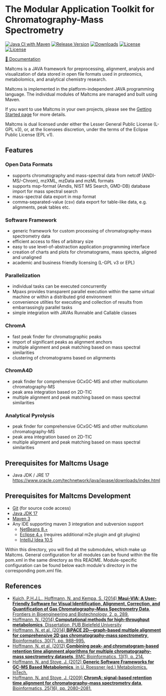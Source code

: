 # The Modular Application Toolkit for Chromatography-Mass Spectrometry
[![Java CI with Maven](https://github.com/nilshoffmann/maltcms/actions/workflows/maven.yml/badge.svg)](https://github.com/nilshoffmann/maltcms/actions/workflows/maven.yml)
[![Release Version](https://img.shields.io/github/release/nilshoffmann/maltcms.svg)](https://github.com/nilshoffmann/maltcms/releases/latest)
[![Downloads](https://img.shields.io/github/downloads/nilshoffmann/maltcms/total.svg)](https://github.com/nilshoffmann/maltcms/releases/latest)
[![License](https://img.shields.io/badge/license-LGPL--3.0-blue.svg)](https://www.gnu.org/licenses/lgpl-3.0.en.html)
[![License](https://img.shields.io/badge/license-EPL--1.0-blue.svg)](https://www.eclipse.org/legal/epl-v10.html)

[:blue_book: Documentation](docs/index.md)

Maltcms is a JAVA framework for preprocessing, alignment, analysis and visualization of data stored in open file formats used in proteomics, metabolomics, and analytical chemistry research.

Maltcms is implemented in the platform-independent JAVA programming language. The individual modules of Maltcms are managed and built using Maven.

If you want to use Maltcms in your own projects, please see the [Getting Started page](docs/gettingStarted.md) for more details.

Maltcms is dual licensed under either the Lesser General Public License (L-GPL v3), or, at the licensees discretion, under the terms of the Eclipse Public License (EPL v1).

## Features

### Open Data Formats

* supports chromatography and mass-spectral data from netcdf (ANDI-MS/-Chrom), mzXML, mzData and mzML formats
* supports msp-format (Amdis, NIST MS Search, GMD-DB) database import for mass spectral search
* mass-spectral data export in msp format
* comma-separated-value (csv) data export for table-like data, e.g. alignments, peak tables etc.

### Software Framework

* generic framework for custom processing of chromatography-mass spectrometry data
* efficient access to files of arbitrary size
* easy to use level-of-abstraction application programming interface
* creation of charts and plots for chromatograms, mass spectra, aligned and unaligned
* academic and business friendly licensing (L-GPL v3 or EPL)

### Parallelization

* individual tasks can be executed concurrently
* Mpaxs provides transparent parallel execution within the same virtual machine or within a distributed grid environment
* convenience utilties for executing and collection of results from embarrassingly parallel tasks
* simple integration with JAVAs Runnable and Callable classes

### ChromA

* fast peak finder for chromatographic peaks
* import of significant peaks as alignment anchors
* multiple alignment and peak matching based on mass spectral similarities
* clustering of chromatograms based on alignments

### ChromA4D

* peak finder for comprehensive GCxGC-MS and other multicolumn chromatography-MS
* peak area integration based on 2D-TIC
* multiple alignment and peak matching based on mass spectral similarities

### Analytical Pyrolysis

* peak finder for comprehensive GCxGC-MS and other multicolumn chromatography-MS
* peak area integration based on 2D-TIC
* multiple alignment and peak matching based on mass spectral similarities

## Prerequisites for Maltcms Usage
* Java JDK / JRE 17 https://www.oracle.com/technetwork/java/javase/downloads/index.html

## Prerequisites for Maltcms Development

* [Git](https://git-scm.com) (for source code access)
* [Java JDK 17](https://www.oracle.com/technetwork/java/javase/downloads/index.html)
* [Maven 3](https://maven.apache.org/download.html)
* Any IDE supporting maven 3 integration and subversion support
    * [NetBeans 8.+](https://netbeans.org/)
    * [Eclipse 4.+](https://eclipse.org/)
    (requires additional m2e plugin and 
     git plugins)
    * [IntelliJ Idea 10.5](https://www.jetbrains.com/idea/)

Within this directory, you will find all the submodules, which 
make up Maltcms. General configuration for all modules can be found within the 
file pom.xml in the same directory as this README. Module-specific
configuration can be found below each module's directory in the 
corresponding pom.xml file. 

## References

* [Kuich, P.H.J.L., Hoffmann, N. and Kempa, S. (2014) **Maui-VIA: A User-Friendly Software for Visual Identification, Alignment, Correction, and Quantification of Gas Chromatography–Mass Spectrometry Data**, Frontiers in Bioengineering and Biotechnology, 2, p. 289.](https://doi.org/10.3389/fbioe.2014.00084)
* [Hoffmann, N. (2014) **Computational methods for high-throughput metabolomics**, Dissertation, PUB Bielefeld University](https://pub.uni-bielefeld.de/record/2677466)
* [Hoffmann, N. et al. (2014) **BiPACE 2D—graph-based multiple alignment for comprehensive 2D gas chromatography-mass spectrometry**, Bioinformatics, 30(7), pp. 988–995.](https://doi.org/10.1093/bioinformatics/btt738)
* [Hoffmann, N. et al. (2012) **Combining peak- and chromatogram-based retention time alignment algorithms for multiple chromatography-mass spectrometry datasets**, BMC Bioinformatics, 13(1), p. 214.](https://doi.org/10.1186/1471-2105-13-214)
* [Hoffmann, N. and Stoye, J. (2012) **Generic Software Frameworks for GC-MS Based Metabolomics**, in U. Roessner (ed.) Metabolomics. InTech.](https://doi.org/10.5772/31224)
* [Hoffmann, N. and Stoye, J. (2009) **ChromA: signal-based retention time alignment for chromatography–mass spectrometry data**, Bioinformatics, 25(16), pp. 2080–2081.](https://doi.org/10.1093/bioinformatics/btp343)
